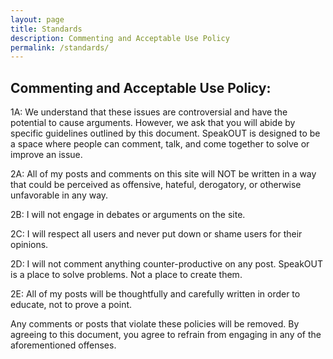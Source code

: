 ```yaml
---
layout: page
title: Standards
description: Commenting and Acceptable Use Policy
permalink: /standards/
---
```


## Commenting and Acceptable Use Policy:

1A: We understand that these issues are controversial and have the potential to cause arguments. However, we ask that you will abide by specific guidelines outlined by this document. SpeakOUT is designed to be a space where people can comment, talk, and come together to solve or improve an issue.

2A: All of my posts and comments on this site will NOT be written in a way that could be perceived as offensive, hateful, derogatory, or otherwise unfavorable in any way.

2B: I will not engage in debates or arguments on the site.

2C: I will respect all users and never put down or shame users for their opinions.

2D: I will not comment anything counter-productive on any post. SpeakOUT is a place to solve problems. Not a place to create them.

2E: All of my posts will be thoughtfully and carefully written in order to educate, not to prove a point.

Any comments or posts that violate these policies will be removed. By agreeing to this document, you agree to refrain from engaging in any of the aforementioned offenses.

